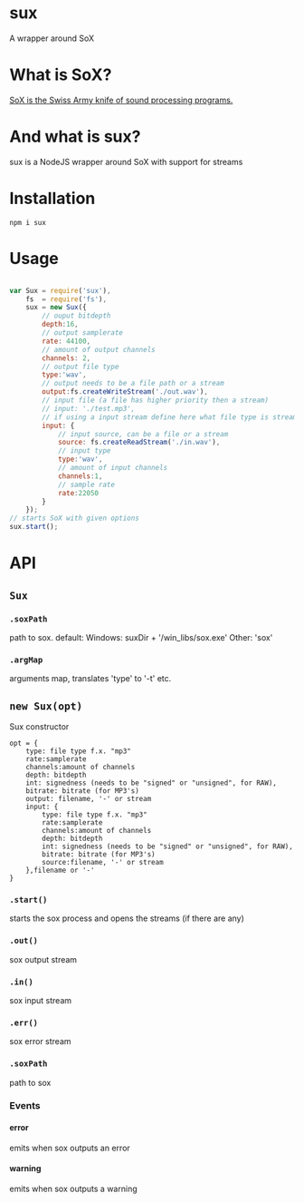 sux
===

A wrapper around SoX

What is SoX?
=====

[SoX is the Swiss Army knife of sound processing programs.](http://sox.sourceforge.net/)


And what is sux?
=====

sux is a NodeJS wrapper around SoX with support for streams

Installation
======

```
npm i sux
```

Usage
====

```javascript

var Sux = require('sux'),
	fs  = require('fs'),
	sux = new Sux({
		// ouput bitdepth
		depth:16,
		// output samplerate
		rate: 44100,
		// amount of output channels
		channels: 2,
		// output file type
		type:'wav',
		// output needs to be a file path or a stream
		output:fs.createWriteStream('./out.wav'),
		// input file (a file has higher priority then a stream)
		// input: './test.mp3',
		// if using a input stream define here what file type is streamed in
		input: {
			// input source, can be a file or a stream
			source: fs.createReadStream('./in.wav'),
			// input type
			type:'wav',
			// amount of input channels
			channels:1,
			// sample rate
			rate:22050
		}
	});
// starts SoX with given options
sux.start();

```

# API


## `Sux`


### `.soxPath`

path to sox.
default:
 Windows: suxDir + '/win_libs/sox.exe'
 Other: 'sox'

### `.argMap`

arguments map, translates 'type' to '-t' etc.

## `new Sux(opt)`

Sux constructor
```
opt = {  
	type: file type f.x. "mp3"
	rate:samplerate  
	channels:amount of channels  
	depth: bitdepth  
	int: signedness (needs to be "signed" or "unsigned", for RAW),  
	bitrate: bitrate (for MP3's)  
	output: filename, '-' or stream
	input: {  
		type: file type f.x. "mp3"  
		rate:samplerate  
		channels:amount of channels  
		depth: bitdepth  
		int: signedness (needs to be "signed" or "unsigned", for RAW),  
		bitrate: bitrate (for MP3's)  
		source:filename, '-' or stream  
	},filename or '-'
}  
```

### `.start()`

starts the sox process and opens the streams (if there are any)

### `.out()`

sox output stream

### `.in()`

sox input stream

### `.err()`

sox error stream

### `.soxPath`

path to sox

### Events

#### error

emits when sox outputs an error

#### warning

emits when sox outputs a warning
